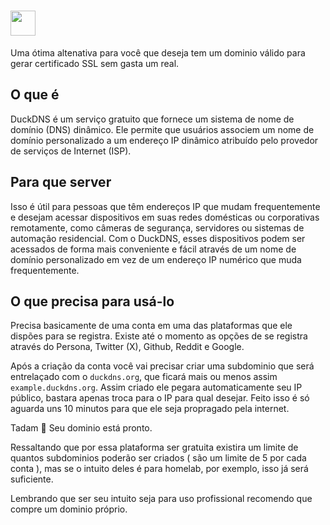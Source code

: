# [<img src="https://brands.home-assistant.io/_/duckdns/logo.png" height="40">](https://www.duckdns.org)

Uma ótima altenativa para você que deseja tem um dominio válido para gerar certificado SSL sem gasta um real.


## O que é

DuckDNS é um serviço gratuito que fornece um sistema de nome de domínio (DNS) dinâmico. Ele permite que usuários associem um nome de domínio personalizado a um endereço IP dinâmico atribuído pelo provedor de serviços de Internet (ISP).

## Para que server

 Isso é útil para pessoas que têm endereços IP que mudam frequentemente e desejam acessar dispositivos em suas redes domésticas ou corporativas remotamente, como câmeras de segurança, servidores ou sistemas de automação residencial. Com o DuckDNS, esses dispositivos podem ser acessados de forma mais conveniente e fácil através de um nome de domínio personalizado em vez de um endereço IP numérico que muda frequentemente.

## O que precisa para usá-lo

Precisa basicamente de uma conta em uma das plataformas que ele dispões para se registra. Existe até o momento as opções de se registra através do Persona, Twitter (X), Github, Reddit e Google.

Após a criação da conta você vai precisar criar uma subdominio que será entrelaçado com o `duckdns.org`, que ficará mais ou menos assim `example.duckdns.org`. Assim criado ele pegara automaticamente seu IP público, bastara apenas troca para o IP para qual desejar. Feito isso é só aguarda uns 10 minutos para que ele seja propragado pela internet.

Tadam 🎉 Seu dominio está pronto.

Ressaltando que por essa plataforma ser gratuita existira um limite de quantos subdominios poderão ser criados ( são um limite de 5 por cada conta ), mas se o intuito deles é para homelab, por exemplo, isso já será suficiente.

Lembrando que ser seu intuito seja para uso profissional recomendo que compre um dominio próprio.
